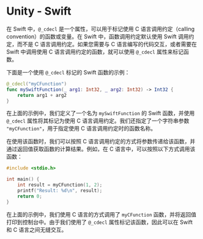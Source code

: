 # Unity - Swift



> 

在 Swift 中，`@_cdecl` 是一个属性，可以用于标记使用 C 语言调用约定（calling convention）的函数或变量。在 Swift 中，函数调用约定默认使用 Swift 调用约定，而不是 C 语言调用约定。如果您需要与 C 语言编写的代码交互，或者需要在 Swift 中调用使用 C 语言调用约定的函数，就可以使用 `@_cdecl` 属性来标记函数。

下面是一个使用 `@_cdecl` 标记的 Swift 函数的示例：

```swift
@_cdecl("myCFunction")
func mySwiftFunction(_ arg1: Int32, _ arg2: Int32) -> Int32 {
    return arg1 + arg2
}
```

在上面的示例中，我们定义了一个名为 `mySwiftFunction` 的 Swift 函数，并使用 `@_cdecl` 属性将其标记为使用 C 语言调用约定。我们还指定了一个字符串参数 `"myCFunction"`，用于指定使用 C 语言调用约定时的函数名称。

在使用该函数时，我们可以按照 C 语言调用约定的方式将参数传递给该函数，并通过返回值获取函数的计算结果。例如，在 C 语言中，可以按照以下方式调用该函数：

```c
#include <stdio.h>

int main() {
    int result = myCFunction(1, 2);
    printf("Result: %d\n", result);
    return 0;
}
```

在上面的示例中，我们使用 C 语言的方式调用了 `myCFunction` 函数，并将返回值打印到控制台中。由于我们使用了 `@_cdecl` 属性标记该函数，因此可以在 Swift 和 C 语言之间无缝交互。